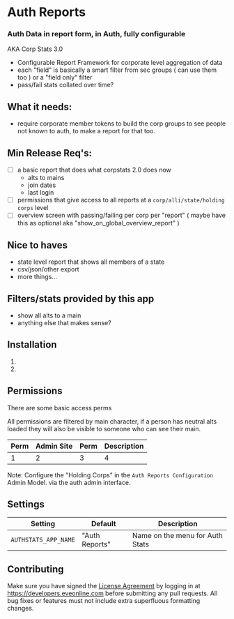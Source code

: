 # Auth Reports

### Auth Data in report form, in Auth, fully configurable

AKA Corp Stats 3.0

- Configurable Report Framework for corporate level aggregation of data
- each "field" is basically a smart filter from sec groups ( can use them too ) or a "field only" filter
- pass/fail stats collated over time?

## What it needs:

- require corporate member tokens to build the corp groups to see people not known to auth, to make a report for that too.

## Min Release Req's:

- [ ] a basic report that does what corpstats 2.0 does now
  - alts to mains
  - join dates
  - last login
- [ ] permissions that give access to all reports at a `corp/alli/state/holding corps` level
- [ ] overview screen with passing/failing per corp per "report" ( maybe have this as optional aka "show_on_global_overview_report" )

## Nice to haves

- state level report that shows all members of a state
- csv/json/other export
- more things...

## Filters/stats provided by this app

- show all alts to a main
- anything else that makes sense?

## Installation

1.
2.

## Permissions

There are some basic access perms

All permissions are filtered by main character, if a person has neutral alts loaded they will also be visible to someone who can see their main.

| Perm | Admin Site | Perm | Description |
| ---- | ---------- | ---- | ----------- |
| 1    | 2          | 3    | 4           |

Note: Configure the "Holding Corps" in the `Auth Reports Configuration` Admin Model. via the auth admin interface.

## Settings

| Setting              | Default        | Description                     |
| -------------------- | -------------- | ------------------------------- |
| `AUTHSTATS_APP_NAME` | "Auth Reports" | Name on the menu for Auth Stats |

## Contributing

Make sure you have signed the [License Agreement](https://developers.eveonline.com/resource/license-agreement) by logging in at https://developers.eveonline.com before submitting any pull requests. All bug fixes or features must not include extra superfluous formatting changes.
